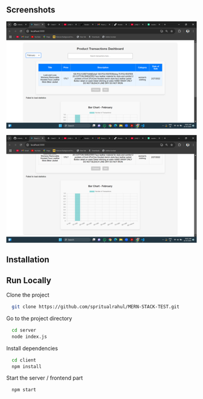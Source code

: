 
## Screenshots

![App Screenshot](./image/Screenshot%20(630).png)


![App Screenshot](./image/Screenshot%20(631).png)



## Installation


## Run Locally

Clone the project

```bash
  git clone https://github.com/spritualrahul/MERN-STACK-TEST.git
```

Go to the project directory

```bash
  cd server
  node index.js
```

Install dependencies

```bash
  cd client
  npm install
```

Start the server / frontend part

```bash
  npm start
```

